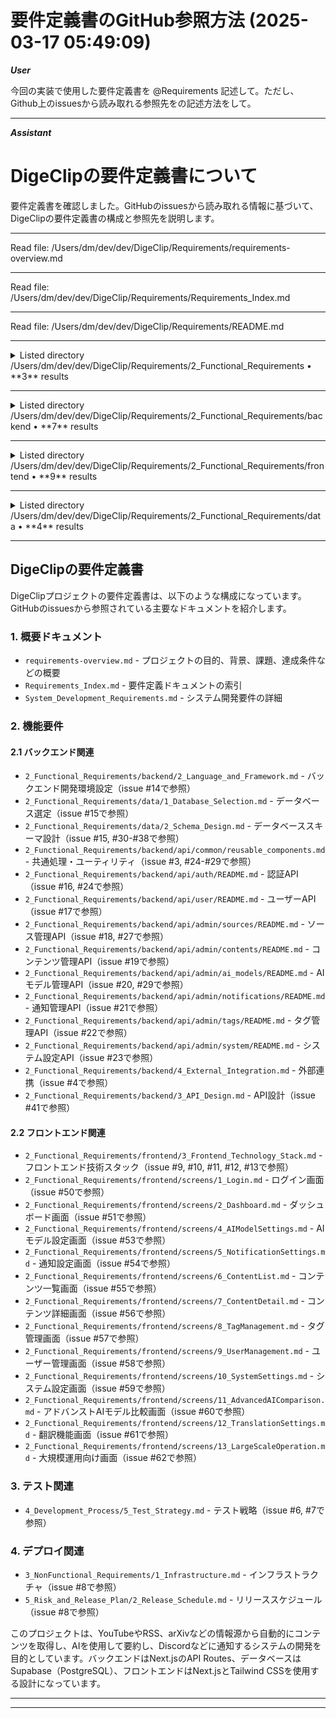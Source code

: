 <!-- Generated by SpecStory -->

# 要件定義書のGitHub参照方法 (2025-03-17 05:49:09)

_**User**_

今回の実装で使用した要件定義書を @Requirements 記述して。ただし、Github上のissuesから読み取れる参照先をの記述方法をして。

---

_**Assistant**_

# DigeClipの要件定義書について

要件定義書を確認しました。GitHubのissuesから読み取れる情報に基づいて、DigeClipの要件定義書の構成と参照先を説明します。

---

Read file: /Users/dm/dev/dev/DigeClip/Requirements/requirements-overview.md

---

Read file: /Users/dm/dev/dev/DigeClip/Requirements/Requirements_Index.md

---

Read file: /Users/dm/dev/dev/DigeClip/Requirements/README.md

---

<details>
            <summary>Listed directory /Users/dm/dev/dev/DigeClip/Requirements/2_Functional_Requirements • **3** results</summary>
        
| Name |
|-------|
| 📁 `frontend` |
| 📁 `data` |
| 📁 `backend` |

</details>

---

<details>
            <summary>Listed directory /Users/dm/dev/dev/DigeClip/Requirements/2_Functional_Requirements/backend • **7** results</summary>
        
| Name |
|-------|
| 📄 `5_Implementation_Patterns.md` |
| 📄 `3_API_Design.md` |
| 📄 `4_External_Integration.md` |
| 📄 `0_Common_Requirements.md` |
| 📄 `1_Architecture_Overview.md` |
| 📄 `2_Technology_Stack.md` |
| 📁 `api` |

</details>

---

<details>
            <summary>Listed directory /Users/dm/dev/dev/DigeClip/Requirements/2_Functional_Requirements/frontend • **9** results</summary>
        
| Name |
|-------|
| 📄 `3_Frontend_Technology_Stack.md` |
| 📁 `implementation` |
| 📁 `screens` |
| 📁 `pages` |
| 📁 `components` |
| 📄 `2_Feature_Details.md` |
| 📄 `0_Common_Requirements.md` |
| 📄 `1_Screen_List_and_Transitions.md` |
| 📁 `types` |

</details>

---

<details>
            <summary>Listed directory /Users/dm/dev/dev/DigeClip/Requirements/2_Functional_Requirements/data • **4** results</summary>
        
| Name |
|-------|
| 📄 `2_Schema_Design.md` |
| 📄 `3_Data_Lifecycle.md` |
| 📄 `4_Privacy_Compliance.md` |
| 📄 `1_Database_Selection.md` |

</details>

---

## DigeClipの要件定義書

DigeClipプロジェクトの要件定義書は、以下のような構成になっています。GitHubのissuesから参照されている主要なドキュメントを紹介します。

### 1. 概要ドキュメント
- `requirements-overview.md` - プロジェクトの目的、背景、課題、達成条件などの概要
- `Requirements_Index.md` - 要件定義ドキュメントの索引
- `System_Development_Requirements.md` - システム開発要件の詳細

### 2. 機能要件

#### 2.1 バックエンド関連
- `2_Functional_Requirements/backend/2_Language_and_Framework.md` - バックエンド開発環境設定（issue #14で参照）
- `2_Functional_Requirements/data/1_Database_Selection.md` - データベース選定（issue #15で参照）
- `2_Functional_Requirements/data/2_Schema_Design.md` - データベーススキーマ設計（issue #15, #30-#38で参照）
- `2_Functional_Requirements/backend/api/common/reusable_components.md` - 共通処理・ユーティリティ（issue #3, #24-#29で参照）
- `2_Functional_Requirements/backend/api/auth/README.md` - 認証API（issue #16, #24で参照）
- `2_Functional_Requirements/backend/api/user/README.md` - ユーザーAPI（issue #17で参照）
- `2_Functional_Requirements/backend/api/admin/sources/README.md` - ソース管理API（issue #18, #27で参照）
- `2_Functional_Requirements/backend/api/admin/contents/README.md` - コンテンツ管理API（issue #19で参照）
- `2_Functional_Requirements/backend/api/admin/ai_models/README.md` - AIモデル管理API（issue #20, #29で参照）
- `2_Functional_Requirements/backend/api/admin/notifications/README.md` - 通知管理API（issue #21で参照）
- `2_Functional_Requirements/backend/api/admin/tags/README.md` - タグ管理API（issue #22で参照）
- `2_Functional_Requirements/backend/api/admin/system/README.md` - システム設定API（issue #23で参照）
- `2_Functional_Requirements/backend/4_External_Integration.md` - 外部連携（issue #4で参照）
- `2_Functional_Requirements/backend/3_API_Design.md` - API設計（issue #41で参照）

#### 2.2 フロントエンド関連
- `2_Functional_Requirements/frontend/3_Frontend_Technology_Stack.md` - フロントエンド技術スタック（issue #9, #10, #11, #12, #13で参照）
- `2_Functional_Requirements/frontend/screens/1_Login.md` - ログイン画面（issue #50で参照）
- `2_Functional_Requirements/frontend/screens/2_Dashboard.md` - ダッシュボード画面（issue #51で参照）
- `2_Functional_Requirements/frontend/screens/4_AIModelSettings.md` - AIモデル設定画面（issue #53で参照）
- `2_Functional_Requirements/frontend/screens/5_NotificationSettings.md` - 通知設定画面（issue #54で参照）
- `2_Functional_Requirements/frontend/screens/6_ContentList.md` - コンテンツ一覧画面（issue #55で参照）
- `2_Functional_Requirements/frontend/screens/7_ContentDetail.md` - コンテンツ詳細画面（issue #56で参照）
- `2_Functional_Requirements/frontend/screens/8_TagManagement.md` - タグ管理画面（issue #57で参照）
- `2_Functional_Requirements/frontend/screens/9_UserManagement.md` - ユーザー管理画面（issue #58で参照）
- `2_Functional_Requirements/frontend/screens/10_SystemSettings.md` - システム設定画面（issue #59で参照）
- `2_Functional_Requirements/frontend/screens/11_AdvancedAIComparison.md` - アドバンストAIモデル比較画面（issue #60で参照）
- `2_Functional_Requirements/frontend/screens/12_TranslationSettings.md` - 翻訳機能画面（issue #61で参照）
- `2_Functional_Requirements/frontend/screens/13_LargeScaleOperation.md` - 大規模運用向け画面（issue #62で参照）

### 3. テスト関連
- `4_Development_Process/5_Test_Strategy.md` - テスト戦略（issue #6, #7で参照）

### 4. デプロイ関連
- `3_NonFunctional_Requirements/1_Infrastructure.md` - インフラストラクチャ（issue #8で参照）
- `5_Risk_and_Release_Plan/2_Release_Schedule.md` - リリーススケジュール（issue #8で参照）

このプロジェクトは、YouTubeやRSS、arXivなどの情報源から自動的にコンテンツを取得し、AIを使用して要約し、Discordなどに通知するシステムの開発を目的としています。バックエンドはNext.jsのAPI Routes、データベースはSupabase（PostgreSQL）、フロントエンドはNext.jsとTailwind CSSを使用する設計になっています。

---



---

